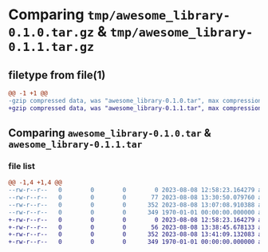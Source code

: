 # Comparing `tmp/awesome_library-0.1.0.tar.gz` & `tmp/awesome_library-0.1.1.tar.gz`

## filetype from file(1)

```diff
@@ -1 +1 @@
-gzip compressed data, was "awesome_library-0.1.0.tar", max compression
+gzip compressed data, was "awesome_library-0.1.1.tar", max compression
```

## Comparing `awesome_library-0.1.0.tar` & `awesome_library-0.1.1.tar`

### file list

```diff
@@ -1,4 +1,4 @@
--rw-r--r--   0        0        0        0 2023-08-08 12:58:23.164279 awesome_library-0.1.0/README.md
--rw-r--r--   0        0        0       77 2023-08-08 13:30:50.079760 awesome_library-0.1.0/awesome_library/__init__.py
--rw-r--r--   0        0        0      352 2023-08-08 13:07:08.910388 awesome_library-0.1.0/pyproject.toml
--rw-r--r--   0        0        0      349 1970-01-01 00:00:00.000000 awesome_library-0.1.0/PKG-INFO
+-rw-r--r--   0        0        0        0 2023-08-08 12:58:23.164279 awesome_library-0.1.1/README.md
+-rw-r--r--   0        0        0       56 2023-08-08 13:38:45.678133 awesome_library-0.1.1/awesome_library/awesome.py
+-rw-r--r--   0        0        0      352 2023-08-08 13:41:09.132083 awesome_library-0.1.1/pyproject.toml
+-rw-r--r--   0        0        0      349 1970-01-01 00:00:00.000000 awesome_library-0.1.1/PKG-INFO
```


